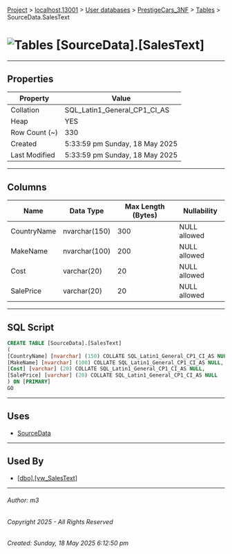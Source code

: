 #### 

[Project](../../../../index.md) > [localhost,13001](../../../index.md) > [User databases](../../index.md) > [PrestigeCars_3NF](../index.md) > [Tables](Tables.md) > SourceData.SalesText

# ![Tables](../../../../Images/Table32.png) [SourceData].[SalesText]

---

## <a name="#properties"></a>Properties

| Property | Value |
|---|---|
| Collation | SQL_Latin1_General_CP1_CI_AS |
| Heap | YES |
| Row Count (~) | 330 |
| Created | 5:33:59 pm Sunday, 18 May 2025 |
| Last Modified | 5:33:59 pm Sunday, 18 May 2025 |


---

## <a name="#columns"></a>Columns

| Name | Data Type | Max Length (Bytes) | Nullability |
|---|---|---|---|
| CountryName | nvarchar(150) | 300 | NULL allowed |
| MakeName | nvarchar(100) | 200 | NULL allowed |
| Cost | varchar(20) | 20 | NULL allowed |
| SalePrice | varchar(20) | 20 | NULL allowed |


---

## <a name="#sqlscript"></a>SQL Script

```sql
CREATE TABLE [SourceData].[SalesText]
(
[CountryName] [nvarchar] (150) COLLATE SQL_Latin1_General_CP1_CI_AS NULL,
[MakeName] [nvarchar] (100) COLLATE SQL_Latin1_General_CP1_CI_AS NULL,
[Cost] [varchar] (20) COLLATE SQL_Latin1_General_CP1_CI_AS NULL,
[SalePrice] [varchar] (20) COLLATE SQL_Latin1_General_CP1_CI_AS NULL
) ON [PRIMARY]
GO

```


---

## <a name="#uses"></a>Uses

* [SourceData](../Security/Schemas/dbo_SourceData.md)


---

## <a name="#usedby"></a>Used By

* [[dbo].[vw_SalesText]](../Views/dbo_vw_SalesText.md)


---

###### Author:  m3

###### Copyright 2025 - All Rights Reserved

###### Created: Sunday, 18 May 2025 6:12:50 pm

